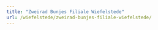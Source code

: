 ```yaml
---
title: "Zweirad Bunjes Filiale Wiefelstede"
url: /wiefelstede/zweirad-bunjes-filiale-wiefelstede/
---
```

